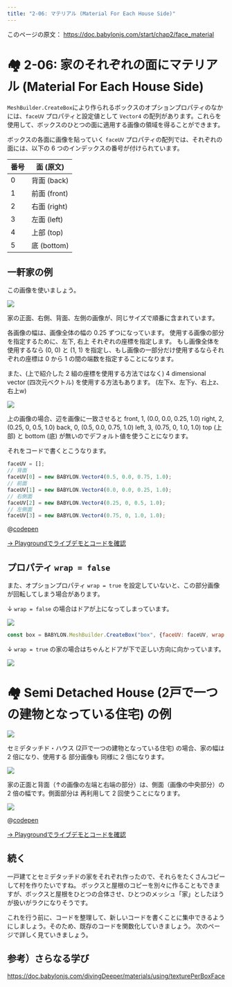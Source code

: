 ```yaml
---
title: "2-06: マテリアル (Material For Each House Side)"
---
```


このページの原文： https://doc.babylonjs.com/start/chap2/face_material


# 🏘 2-06:  家のそれぞれの面にマテリアル (Material For Each House Side)

`MeshBuilder.CreateBox`により作られるボックスのオプションプロパティのなかには、`faceUV` プロパティと設定値として `Vector4` の配列があります。これらを使用して、ボックスのひとつの面に適用する画像の領域を得ることができます。

ボックスの各面に画像を貼っていく `faceUV` プロパティの配列では、それぞれの面には、以下の 6 つのインデックスの番号が付けられています。

番号|面 (原文)
---|---
0|背面 (back)
1|前面 (front)
2|右面 (right)
3|左面 (left)
4|上部 (top)
5|底 (bottom)

## 一軒家の例

この画像を使いましょう。

![](https://doc.babylonjs.com/_next/image?url=%2Fimg%2Fgetstarted%2Fcubehouse.png&w=1920&q=75)

家の正面、右側、背面、左側の画像が、同じサイズで順番に含まれています。

各画像の幅は、画像全体の幅の 0.25 ずつになっています。 使用する画像の部分を指定するために、左下, 右上 それぞれの座標を指定します。
もし画像全体を使用するなら (0, 0) と (1, 1) を指定し、もし画像の一部分だけ使用するならそれぞれの座標は 0 から 1 の間の端数を指定することになります。

また、(上で紹介した 2 組の座標を使用する方法ではなく) 4 dimensional vector (四次元ベクトル) を使用する方法もあります。
(左下x、左下y、右上z、右上w)

![](https://storage.googleapis.com/zenn-user-upload/a1c732dff5d4-20220512.png)

上の画像の場合、辺を画像に一致させると
front, 1, (0.0, 0.0, 0.25, 1.0)
right, 2, (0.25, 0, 0.5, 1.0)
back, 0, (0.5, 0.0, 0.75, 1.0)
left, 3, (0.75, 0, 1.0, 1.0)
top (上部) と bottom (底) が無いのでデフォルト値を使うことになります。

それをコードで書くとこうなります。

```js
faceUV = [];
// 背面
faceUV[0] = new BABYLON.Vector4(0.5, 0.0, 0.75, 1.0); 
// 前面
faceUV[1] = new BABYLON.Vector4(0.0, 0.0, 0.25, 1.0); 
// 右側面
faceUV[2] = new BABYLON.Vector4(0.25, 0, 0.5, 1.0); 
// 左側面
faceUV[3] = new BABYLON.Vector4(0.75, 0, 1.0, 1.0); 
```

@[codepen](https://codepen.io/chomado/pen/JjMWMaJ)

[→ Playgroundでライブデモとコードを確認](https://playground.babylonjs.com/#KBS9I5#72)

## プロパティ `wrap = false`

また、オプションプロパティ `wrap = true` を設定していないと、この部分画像が回転してしまう場合があります。

↓ `wrap = false` の場合はドアが上になってしまっています。

![](https://storage.googleapis.com/zenn-user-upload/9d6905a06022-20220326.png)

```js
const box = BABYLON.MeshBuilder.CreateBox("box", {faceUV: faceUV, wrap: true});
```

↓ `wrap = true` の家の場合はちゃんとドアが下で正しい方向に向かっています。

![](https://storage.googleapis.com/zenn-user-upload/619a1e2da696-20220326.png)


# 🏘 Semi Detached House (2戸で一つの建物となっている住宅) の例

![](https://doc.babylonjs.com/_next/image?url=%2Fimg%2Fgetstarted%2Fhouse4.png&w=2048&q=75)

セミデタッチド・ハウス (2戸で一つの建物となっている住宅) の場合、家の幅は 2 倍になり、使用する 部分画像も 同様に 2 倍になります。

![](https://doc.babylonjs.com/_next/image?url=%2Fimg%2Fgetstarted%2Fsemihouse.png&w=2048&q=75)

家の正面と背面（↑の画像の左端と右端の部分）は、側面（画像の中央部分）の 2 倍の幅です。側面部分は 再利用して 2 回使うことになります。

![](https://storage.googleapis.com/zenn-user-upload/865a9bdbbf26-20220512.png)

@[codepen](https://codepen.io/chomado/pen/rNpyYEX)

[→ Playgroundでライブデモとコードを確認](https://playground.babylonjs.com/#KBS9I5#73)

## 続く

一戸建てとセミデタッチドの家をそれぞれ作ったので、それらをたくさんコピーして村を作りたいですね。
ボックスと屋根のコピーを別々に作ることもできますが、ボックスと屋根をひとつの合体させ、ひとつのメッシュ「家」としたほうが扱いがラクになりそうです。

これを行う前に、コードを整理して、新しいコードを書くことに集中できるようにしましょう。そのため、既存のコードを関数化していきましょう。
次のページで詳しく見ていきましょう。

## 参考）さらなる学び

https://doc.babylonjs.com/divingDeeper/materials/using/texturePerBoxFace
